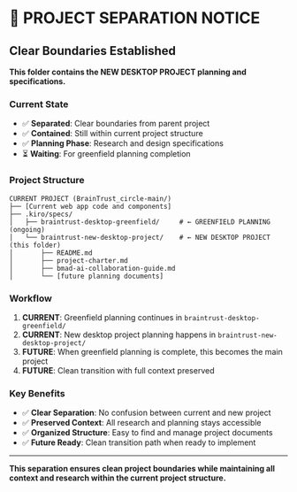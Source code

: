 # 🚧 PROJECT SEPARATION NOTICE

## Clear Boundaries Established

**This folder contains the NEW DESKTOP PROJECT planning and specifications.**

### Current State
- ✅ **Separated**: Clear boundaries from parent project
- ✅ **Contained**: Still within current project structure
- ✅ **Planning Phase**: Research and design specifications
- ⏳ **Waiting**: For greenfield planning completion

### Project Structure

```
CURRENT PROJECT (BrainTrust_circle-main/)
├── [Current web app code and components]
├── .kiro/specs/
│   ├── braintrust-desktop-greenfield/     # ← GREENFIELD PLANNING (ongoing)
│   └── braintrust-new-desktop-project/    # ← NEW DESKTOP PROJECT (this folder)
│       ├── README.md
│       ├── project-charter.md
│       ├── bmad-ai-collaboration-guide.md
│       └── [future planning documents]
```

### Workflow

1. **CURRENT**: Greenfield planning continues in `braintrust-desktop-greenfield/`
2. **CURRENT**: New desktop project planning happens in `braintrust-new-desktop-project/`
3. **FUTURE**: When greenfield planning is complete, this becomes the main project
4. **FUTURE**: Clean transition with full context preserved

### Key Benefits

- ✅ **Clear Separation**: No confusion between current and new project
- ✅ **Preserved Context**: All research and planning stays accessible
- ✅ **Organized Structure**: Easy to find and manage project documents
- ✅ **Future Ready**: Clean transition path when ready to implement

---

**This separation ensures clean project boundaries while maintaining all context and research within the current project structure.**